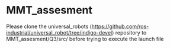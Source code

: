 # MMT_assesment
Please clone the universal_robots (https://github.com/ros-industrial/universal_robot/tree/indigo-devel) repository to MMT_assesment/Q3/src/ before trying to execute the launch file
